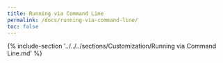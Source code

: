 ```yaml
---
title: Running via Command Line
permalink: /docs/running-via-command-line/
toc: false
---
```


{% include-section '../../../sections/Customization/Running via Command Line.md' %}
